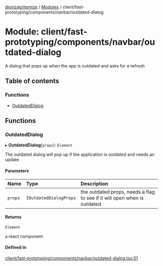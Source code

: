 [@onzag/itemize](../README.md) / [Modules](../modules.md) / client/fast-prototyping/components/navbar/outdated-dialog

# Module: client/fast-prototyping/components/navbar/outdated-dialog

A dialog that pops up when the app is outdated and asks for a refresh

## Table of contents

### Functions

- [OutdatedDialog](client_fast_prototyping_components_navbar_outdated_dialog.md#outdateddialog)

## Functions

### OutdatedDialog

▸ **OutdatedDialog**(`props`): `Element`

The outdated dialog will pop up if the application is outdated and needs an update

#### Parameters

| Name | Type | Description |
| :------ | :------ | :------ |
| `props` | `IOutdatedDialogProps` | the outdated props, needs a flag to see if it will open when is outdated |

#### Returns

`Element`

a react component

#### Defined in

[client/fast-prototyping/components/navbar/outdated-dialog.tsx:51](https://github.com/onzag/itemize/blob/f2f29986/client/fast-prototyping/components/navbar/outdated-dialog.tsx#L51)
